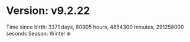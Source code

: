 # Version: v9.2.22
Time since birth: 3371 days, 80905 hours, 4854300 minutes, 291258000 seconds
Season: Winter ❄️
